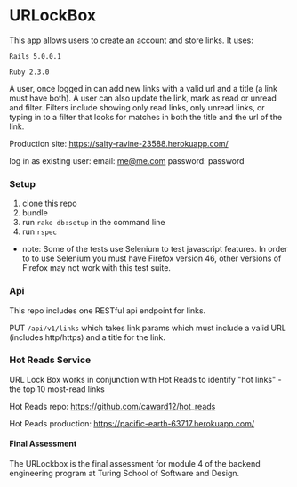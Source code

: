 # URLockBox

This app allows users to create an account and store links. It uses:

`Rails 5.0.0.1`

`Ruby 2.3.0`

A user, once logged in can add new links with a valid url and a title (a link must have both). A user can also update the link, mark as read or unread and filter. Filters include showing only read links, only unread links, or typing in to a filter that looks for matches in both the title and the url of the link.

Production site: https://salty-ravine-23588.herokuapp.com/

log in as existing user:
email: me@me.com
password: password 

### Setup
1. clone this repo
2. bundle
3. run `rake db:setup` in the command line
4. run `rspec`
  - note: Some of the tests use Selenium to test javascript features. In order to to use Selenium you must have Firefox version 46, other versions of Firefox may not work with this test suite.

### Api
This repo includes one RESTful api endpoint for links.

PUT `/api/v1/links` which takes link params which must include a valid URL (includes http/https) and a title for the link.  

### Hot Reads Service

URL Lock Box works in conjunction with Hot Reads to identify "hot links" - the top 10 most-read links

Hot Reads repo: https://github.com/caward12/hot_reads

Hot Reads production: https://pacific-earth-63717.herokuapp.com/

#### Final Assessment

The URLockbox is the final assessment for module 4 of the backend engineering program at Turing School of Software and Design.


